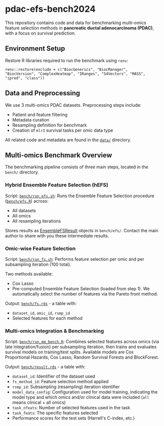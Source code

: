 # pdac-efs-bench2024

This repository contains code and data for benchmarking multi-omics feature selection methods in **pancreatic ductal adenocarcinoma (PDAC)**, with a focus on survival prediction.

## Environment Setup

Restore R libraries required to run the benchmark using `renv`:
```
renv::restore(exclude = c("BiocGenerics", "BiocManager", "BiocVersion", "ComplexHeatmap", "IRanges", "S4Vectors", "MASS", "ipred", "class"))
```

## Data and Preprocessing

We use 3 multi-omics PDAC datasets. Preprocessing steps include:

- Patient and feature filtering
- Metadata curation
- Resampling definition for benchmark
- Creation of `mlr3` survival tasks per omic data type

All related code and metadata are found in the [`data/`](https://github.com/bblodfon/pdac-efs-bench2024/tree/main/data) directory.

## Multi-omics Benchmark Overview

The benchmarking pipeline consists of three main steps, located in the `bench/` directory.

### Hybrid Ensemble Feature Selection (hEFS)

Script: [`bench/run_efs.sh`](https://github.com/bblodfon/pdac-efs-bench2024/blob/main/bench/run_efs.sh): Runs the Ensemble Feature Selection procedure ([`bench/efs.R`](https://github.com/bblodfon/pdac-efs-bench2024/blob/main/bench/efs.R)) across:

- All datasets
- All omics
- All resampling iterations

Stores results as [EnsembleFSResult](https://mlr3fselect.mlr-org.com/reference/ensemble_fs_result.html) objects in `bench/efs/`.
Contact the main author to share with you these intermediate results.

### Omic-wise Feature Selection

Script: [`bench/run_fs.sh`](https://github.com/bblodfon/pdac-efs-bench2024/blob/main/bench/run_fs.R): Performs feature selection per omic and per subsampling iteration (100 total).

Two methods available:
- Cox Lasso
- Pre-computed Ensemble Feature Selection (loaded from step 1). 
We automatically select the number of features via the Pareto front method.

Output: [`bench/fs.rds`](https://github.com/bblodfon/pdac-efs-bench2024/blob/main/bench/fs.rds) - a table with:

- `dataset_id`, `omic_id`, `rsmp_id`
- Selected features for each method

### Multi-omics Integration & Benchmarking

Script: [`bench/run_mm_bench.R`](https://github.com/bblodfon/pdac-efs-bench2024/blob/main/bench/run_mm_bench.R): Combines selected features across omics (via late integration/fusion) per subsampling iteration, then trains and evaluates survival models on training/test splits.
Available models are Cox Proportional Hazards, Cox Lasso, Random Survival Forests and BlockForest.

Output: [`bench/result.rds`](https://github.com/bblodfon/pdac-efs-bench2024/blob/main/bench/result.rds) - a table with:

- `dataset_id`: Identifier of the dataset used
- `fs_method_id`: Feature selection method applied
- `rsmp_id`: Subsampling (resampling) iteration identifier
- `model_data_config`: Configuration used for model training, indicating the model type and which omics and/or clinical data were included (`all` means clinical + all omics)
- `task_nfeats`: Number of selected features used in the task
- `task_feats`: The specific features selected
- Performance scores for the test sets (Harrell's C-index, etc.)
